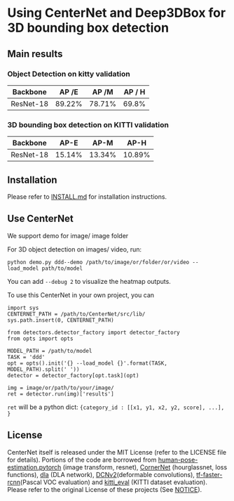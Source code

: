 # Using CenterNet and Deep3DBox for 3D bounding box detection



## Main results

### Object Detection on kitty validation

| Backbone     |  AP /E | AP /M             |  AP / H |
|--------------|-----------|--------------|-----------------------|
|ResNet-18     | 	89.22%       | 	78.71%             |           69.8%	|


### 3D bounding box detection on KITTI validation

|Backbone|AP-E|AP-M|AP-H|
|--------|---|----|----|
|ResNet-18  |15.14% | 13.34%| 10.89%  |



## Installation

Please refer to [INSTALL.md](readme/INSTALL.md) for installation instructions.

## Use CenterNet

We support demo for image/ image folder


For 3D object detection on images/ video, run:

~~~
python demo.py ddd--demo /path/to/image/or/folder/or/video --load_model path/to/model  
~~~

You can add `--debug 2` to visualize the heatmap outputs.

To use this CenterNet in your own project, you can 

~~~
import sys
CENTERNET_PATH = /path/to/CenterNet/src/lib/
sys.path.insert(0, CENTERNET_PATH)

from detectors.detector_factory import detector_factory
from opts import opts

MODEL_PATH = /path/to/model
TASK = 'ddd'
opt = opts().init('{} --load_model {}'.format(TASK, MODEL_PATH).split(' '))
detector = detector_factory[opt.task](opt)

img = image/or/path/to/your/image/
ret = detector.run(img)['results']
~~~
`ret` will be a python dict: `{category_id : [[x1, y1, x2, y2, score], ...], }`

## License

CenterNet itself is released under the MIT License (refer to the LICENSE file for details).
Portions of the code are borrowed from [human-pose-estimation.pytorch](https://github.com/Microsoft/human-pose-estimation.pytorch) (image transform, resnet), [CornerNet](https://github.com/princeton-vl/CornerNet) (hourglassnet, loss functions), [dla](https://github.com/ucbdrive/dla) (DLA network), [DCNv2](https://github.com/CharlesShang/DCNv2)(deformable convolutions), [tf-faster-rcnn](https://github.com/endernewton/tf-faster-rcnn)(Pascal VOC evaluation) and [kitti_eval](https://github.com/prclibo/kitti_eval) (KITTI dataset evaluation). Please refer to the original License of these projects (See [NOTICE](NOTICE)).


